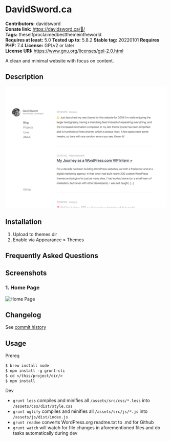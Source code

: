 # DavidSword.ca #
**Contributors:**      davidsword  
**Donate link:**       https://davidsword.ca/🍺/  
**Tags:**              theselfproclaimedbestthemeintheworld  
**Requires at least:** 5.0
**Tested up to:**      5.8.2
**Stable tag:**        20220101
**Requires PHP:**      7.4
**License:**           GPLv2 or later  
**License URI:**       https://www.gnu.org/licenses/gpl-2.0.html  

A clean and minimal website with focus on content.

## Description ##

![](screenshot.png)

## Installation ##

1. Upload to themes dir
2. Enable via Appearance » Themes

## Frequently Asked Questions ##


## Screenshots ##

### 1. Home Page ###
![Home Page](http://ps.w.org/davidsword.ca/assets/screenshot-1.png)


## Changelog ##

See [commit history](https://github.com/davidsword/davidsword.ca/commits/master)

## Usage ##

Prereq

```
$ brew install node
$ npm install -g grunt-cli
$ cd </this/project/dir/>
$ npm install
```

Dev

* `grunt less` compiles and minifies all `/assets/src/css/*.less` into `/assets/css/dist/style.css`
* `grunt uglify` compiles and minifies all `/assets/src/js/*.js` into `/assets/js/dist/index.js`
* `grunt readme` converts WordPress.org readme.txt to .md for Github
* `grunt watch` will watch for file changes in aforementioned files and do tasks automatically during dev